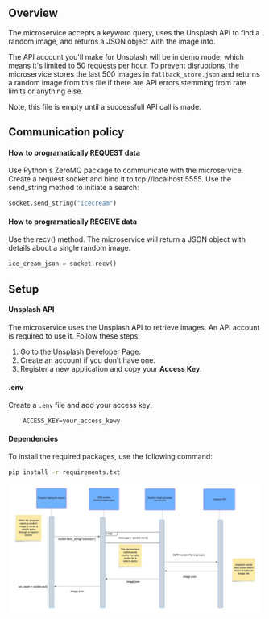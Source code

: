 ## Overview ##
The microservice accepts a keyword query, uses the Unsplash API to find a random image, and returns a JSON object with the image info.

The API account you'll make for Unsplash will be in demo mode, which means it's limited to 50 requests per hour. To prevent disruptions, the microservice stores the last 500 images in `fallback_store.json` and returns a random image from this file if there are API errors stemming from rate limits or anything else.

Note, this file is empty until a successfull API call is made. 

## Communication policy ##

#### How to programatically REQUEST data ####
Use Python's ZeroMQ package to communicate with the microservice.
Create a request socket and bind it to tcp://localhost:5555. Use the send_string method to initiate a search:
```python
socket.send_string("icecream")
```

#### How to programatically RECEIVE data ####
Use the recv() method. The microservice will return a JSON object with details about a single random image.
```python
ice_cream_json = socket.recv()
```

## Setup ##

#### Unsplash API ####

The microservice uses the Unsplash API to retrieve images. An API account is required to use it. Follow these steps:

1. Go to the [Unsplash Developer Page](https://unsplash.com/developers).
2. Create an account if you don’t have one.
3. Register a new application and copy your **Access Key**.

#### .env  ####

Create a `.env` file and add your access key:

```dotenv
    ACCESS_KEY=your_access_kewy
```

#### Dependencies ####
To install the required packages, use the following command:

```bash
pip install -r requirements.txt
```

![UML](uml.jpeg)

